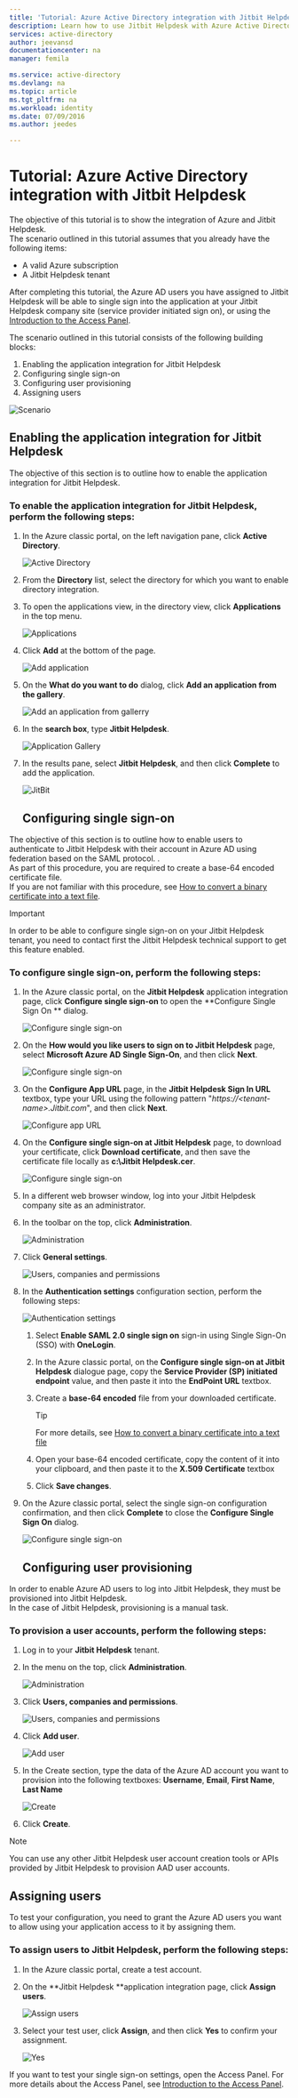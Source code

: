 ```yaml
---
title: 'Tutorial: Azure Active Directory integration with Jitbit Helpdesk | Microsoft Azure'
description: Learn how to use Jitbit Helpdesk with Azure Active Directory to enable single sign-on, automated provisioning, and more!
services: active-directory
author: jeevansd
documentationcenter: na
manager: femila

ms.service: active-directory
ms.devlang: na
ms.topic: article
ms.tgt_pltfrm: na
ms.workload: identity
ms.date: 07/09/2016
ms.author: jeedes

---
```

# Tutorial: Azure Active Directory integration with Jitbit Helpdesk
The objective of this tutorial is to show the integration of Azure and Jitbit Helpdesk.  
The scenario outlined in this tutorial assumes that you already have the following items:

* A valid Azure subscription
* A Jitbit Helpdesk tenant

After completing this tutorial, the Azure AD users you have assigned to Jitbit Helpdesk will be able to single sign into the application at your Jitbit Helpdesk company site (service provider initiated sign on), or using the [Introduction to the Access Panel](active-directory-saas-access-panel-introduction.md).

The scenario outlined in this tutorial consists of the following building blocks:

1. Enabling the application integration for Jitbit Helpdesk
2. Configuring single sign-on
3. Configuring user provisioning
4. Assigning users

![Scenario](./media/active-directory-saas-jitbit-helpdesk-tutorial/IC777676.png "Scenario")

## Enabling the application integration for Jitbit Helpdesk
The objective of this section is to outline how to enable the application integration for Jitbit Helpdesk.

### To enable the application integration for Jitbit Helpdesk, perform the following steps:
1. In the Azure classic portal, on the left navigation pane, click **Active Directory**.
   
   ![Active Directory](./media/active-directory-saas-jitbit-helpdesk-tutorial/IC700993.png "Active Directory")
2. From the **Directory** list, select the directory for which you want to enable directory integration.
3. To open the applications view, in the directory view, click **Applications** in the top menu.
   
   ![Applications](./media/active-directory-saas-jitbit-helpdesk-tutorial/IC700994.png "Applications")
4. Click **Add** at the bottom of the page.
   
   ![Add application](./media/active-directory-saas-jitbit-helpdesk-tutorial/IC749321.png "Add application")
5. On the **What do you want to do** dialog, click **Add an application from the gallery**.
   
   ![Add an application from gallerry](./media/active-directory-saas-jitbit-helpdesk-tutorial/IC749322.png "Add an application from gallerry")
6. In the **search box**, type **Jitbit Helpdesk**.
   
   ![Application Gallery](./media/active-directory-saas-jitbit-helpdesk-tutorial/IC777677.png "Application Gallery")
7. In the results pane, select **Jitbit Helpdesk**, and then click **Complete** to add the application.
   
   ![JitBit](./media/active-directory-saas-jitbit-helpdesk-tutorial/IC781008.png "JitBit")
   
   ## Configuring single sign-on

The objective of this section is to outline how to enable users to authenticate to Jitbit Helpdesk with their account in Azure AD using federation based on the SAML protocol. .  
As part of this procedure, you are required to create a base-64 encoded certificate file.  
If you are not familiar with this procedure, see [How to convert a binary certificate into a text file](http://youtu.be/PlgrzUZ-Y1o).

> [!IMPORTANT]
> In order to be able to configure single sign-on on your Jitbit Helpdesk tenant, you need to contact first the Jitbit Helpdesk technical support to get this feature enabled.
> 
> 

### To configure single sign-on, perform the following steps:
1. In the Azure classic portal, on the **Jitbit Helpdesk** application integration page, click **Configure single sign-on** to open the **Configure Single Sign On ** dialog.
   
   ![Configure single sign-on](./media/active-directory-saas-jitbit-helpdesk-tutorial/IC777678.png "Configure single sign-on")
2. On the **How would you like users to sign on to Jitbit Helpdesk** page, select **Microsoft Azure AD Single Sign-On**, and then click **Next**.
   
   ![Configure single sign-on](./media/active-directory-saas-jitbit-helpdesk-tutorial/IC777679.png "Configure single sign-on")
3. On the **Configure App URL** page, in the **Jitbit Helpdesk Sign In URL** textbox, type your URL using the following pattern "*https://\<tenant-name\>.Jitbit.com*", and then click **Next**.
   
   ![Configure app URL](./media/active-directory-saas-jitbit-helpdesk-tutorial/IC777528.png "Configure app URL")
4. On the **Configure single sign-on at Jitbit Helpdesk** page, to download your certificate, click **Download certificate**, and then save the certificate file locally as **c:\\Jitbit Helpdesk.cer**.
   
   ![Configure single sign-on](./media/active-directory-saas-jitbit-helpdesk-tutorial/IC777680.png "Configure single sign-on")
5. In a different web browser window, log into your Jitbit Helpdesk company site as an administrator.
6. In the toolbar on the top, click **Administration**.
   
   ![Administration](./media/active-directory-saas-jitbit-helpdesk-tutorial/IC777681.png "Administration")
7. Click **General settings**.
   
   ![Users, companies and permissions](./media/active-directory-saas-jitbit-helpdesk-tutorial/IC777682.png "Users, companies and permissions")
8. In the **Authentication settings** configuration section, perform the following steps:
   
   ![Authentication settings](./media/active-directory-saas-jitbit-helpdesk-tutorial/IC777683.png "Authentication settings")
   
   1. Select **Enable SAML 2.0 single sign on** sign-in using Single Sign-On (SSO) with **OneLogin**.
   2. In the Azure classic portal, on the **Configure single sign-on at Jitbit Helpdesk** dialogue page, copy the **Service Provider (SP) initiated endpoint** value, and then paste it into the **EndPoint URL** textbox.
   3. Create a **base-64 encoded** file from your downloaded certificate.
      
      > [!TIP]
      > For more details, see [How to convert a binary certificate into a text file](http://youtu.be/PlgrzUZ-Y1o)
      > 
   4. Open your base-64 encoded certificate, copy the content of it into your clipboard, and then paste it to the **X.509 Certificate** textbox
   5. Click **Save changes**.
9. On the Azure classic portal, select the single sign-on configuration confirmation, and then click **Complete** to close the **Configure Single Sign On** dialog.
   
   ![Configure single sign-on](./media/active-directory-saas-jitbit-helpdesk-tutorial/IC777684.png "Configure single sign-on")
   
   ## Configuring user provisioning

In order to enable Azure AD users to log into Jitbit Helpdesk, they must be provisioned into Jitbit Helpdesk.  
In the case of Jitbit Helpdesk, provisioning is a manual task.

### To provision a user accounts, perform the following steps:
1. Log in to your **Jitbit Helpdesk** tenant.
2. In the menu on the top, click **Administration**.
   
   ![Administration](./media/active-directory-saas-jitbit-helpdesk-tutorial/IC777681.png "Administration")
3. Click **Users, companies and permissions**.
   
   ![Users, companies and permissions](./media/active-directory-saas-jitbit-helpdesk-tutorial/IC777682.png "Users, companies and permissions")
4. Click **Add user**.
   
   ![Add user](./media/active-directory-saas-jitbit-helpdesk-tutorial/IC777685.png "Add user")
5. In the Create section, type the data of the Azure AD account you want to provision into the following textboxes: **Username**, **Email**, **First Name**, **Last Name**
   
   ![Create](./media/active-directory-saas-jitbit-helpdesk-tutorial/IC777686.png "Create")
6. Click **Create**.

> [!NOTE]
> You can use any other Jitbit Helpdesk user account creation tools or APIs provided by Jitbit Helpdesk to provision AAD user accounts.
> 
> 

## Assigning users
To test your configuration, you need to grant the Azure AD users you want to allow using your application access to it by assigning them.

### To assign users to Jitbit Helpdesk, perform the following steps:
1. In the Azure classic portal, create a test account.
2. On the **Jitbit Helpdesk **application integration page, click **Assign users**.
   
   ![Assign users](./media/active-directory-saas-jitbit-helpdesk-tutorial/IC777687.png "Assign users")
3. Select your test user, click **Assign**, and then click **Yes** to confirm your assignment.
   
   ![Yes](./media/active-directory-saas-jitbit-helpdesk-tutorial/IC767830.png "Yes")

If you want to test your single sign-on settings, open the Access Panel. For more details about the Access Panel, see [Introduction to the Access Panel](active-directory-saas-access-panel-introduction.md).


